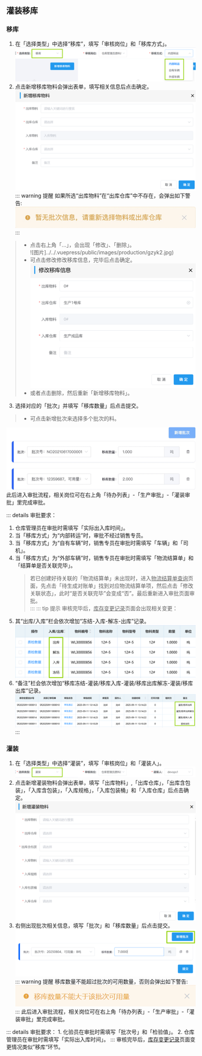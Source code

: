 ## 灌装移库
### 移库
1. 在「选择类型」中选择“移库”，填写「审核岗位」和「移库方式」。
![图片](../../.vuepress/public/images/production/move.png) 
2. 点击<kbd>新增移库物料</kbd>会弹出表单，填写相关信息后点击<kbd>确定</kbd>。  
![图片](../../.vuepress/public/images/production/move1.png) 
::: warning 提醒
如果所选“出库物料”在“出库仓库”中不存在，会弹出如下警告:  
![图片](../../.vuepress/public/images/production/gzyk.jpg)  
:::
>+ 点击右上角「...」，会出现「修改」、「删除」。  
![图片]../../.vuepress/public/images/production/gzyk2.jpg)  
>+ 可点击<kbd>修改</kbd>修改移库信息，完毕后点击<kbd>确定</kbd>。  
![图片](../../.vuepress/public/images/production/cancel1.png)
>+ 或者点击<kbd>删除</kbd>，然后重新「新增移库物料」。  
 

3. 选择对应的「批次」并填写「移库数量」后点击<kbd>提交</kbd>。  
>+ 可点击<kbd>新增批次</kbd>来选择多个批次的料。 
<!-- 移库数量不够时，小bug -->
![图片](../../.vuepress/public/images/production/gzyk3.jpg)  
此后进入审批流程，相关岗位可在右上角「待办列表」-「生产审批」-「灌装审批」里完成审批。  
<ShowImg src="/images/production/sc-gzsp1.png" text="“灌装审批”的审批流程图"/>   

::: details 审批要求：
1. 仓库管理员在审批时需填写「实际出入库时间」。
2. 当「移库方式」为“内部转运”时，审批不经过销售专员。
3. 当「移库方式」为“自有车辆”时，销售专员在审批时需填写「车辆」和「司机」。
4. 当「移库方式」为“外部车辆”时，销售专员在审批时需填写「物流结算单」和「结算单是否关联完毕」。  
    >若已创建好待关联的「物流结算单」未出现时，进入<u>物流结算单查询</u>页面，先点击「待生成对账单」找到对应物流结算单项，然后点击「修改关联状态」，此时“是否关联完毕”会变成“否”。最后重新进入审批页面审批。  
:::
::: tip 提示
审核完毕后，<u>库存变更记录</u>页面会出现相关变更：
1. 其“出库/入库”栏会依次增加“冻结-入库-解冻-出库”记录。
![图片](../../.vuepress/public/images/production/change.png) 
2. “备注”栏会依次增加“移库冻结-灌装/移库入库-灌装/移库出库解冻-灌装/移库出库”记录。 
![图片](../../.vuepress/public/images/production/change1.png) 
:::

### 灌装
1. 在「选择类型」中选择“灌装”，填写「审核岗位」和「灌装人」。
![图片](../../.vuepress/public/images/production/fill.png)  
2. 点击<kbd>新增灌装物料</kbd>会弹出表单，填写「出库物料」,「出库仓库」，「出库含包装」，「入库含包装」，「入库规格」，「入库包装桶」和「入库仓库」后点击<kbd>确定</kbd>。
![图片](../../.vuepress/public/images/production/fill1.png)  
3. 右侧出现批次相关信息，填写「批次」和「移库数量」后点击<kbd>提交</kbd>。 
![图片](../../.vuepress/public/images/production/fill2.png) 
::: warning 提醒
移库数量不能超过批次的可用数量，否则会弹出如下警告:
![图片](../../.vuepress/public/images/production/warn.png) 
:::
此后进入审批流程，相关岗位可在右上角「待办列表」-「生产审批」-「灌装审批」里完成审批。  
<ShowImg src="/images/production/sc-gzsp.png" text="“灌装审批”的审批流程图"/>  
::: details 审批要求：
1. 化验员在审批时需填写「批次号」和「检验值」。
2. 仓库管理员在审批时需填写「实际出入库时间」。 
:::  
<!-- ::: tip 提示 -->
审核完毕后，<u>库存变更记录</u>页面变更情况类似”移库“环节。
<!-- ::: -->
